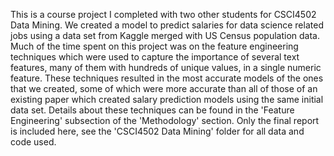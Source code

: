 This is a course project I completed with two other students for CSCI4502 Data Mining. We created a model to predict salaries for data science related jobs using a data set from Kaggle merged with US Census population data. Much of the time spent on this project was on the feature engineering techniques which were used to capture the importance of several text features, many of them with hundreds of unique values, in a single numeric feature. These techniques resulted in the most accurate models of the ones that we created, some of which were more accurate than all of those of an existing paper which created salary prediction models using the same initial data set. Details about these techniques can be found in the 'Feature Engineering' subsection of the 'Methodology' section. Only the final report is included here, see the 'CSCI4502 Data Mining' folder for all data and code used.
